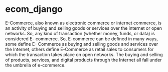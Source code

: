 # ecom_django
E-Commerce, also known as electronic commerce or internet commerce, is an activity of buying and selling goods or services over the internet or open networks. So, any kind of transaction (whether money, funds, or data) is considered E- commerce. So, E-commerce can be defined in many ways, some define E- Commerce as buying and selling goods and services over the Internet, others define E-Commerce as retail sales to consumers for which the transaction takes place on open networks. The buying and selling of products, services, and digital products through the Internet all fall under the umbrella of e-commerce.
